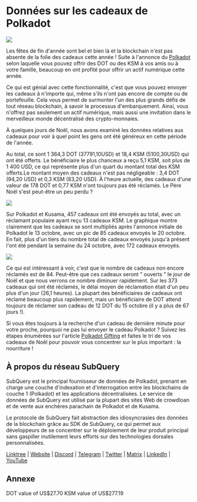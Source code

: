 # Données sur les cadeaux de Polkadot

![](https://miro.medium.com/max/1400/1*Y_Fm1wWLcN9lAbWr0KK1qA.png)

Les fêtes de fin d'année sont bel et bien là et la blockchain n'est pas absente de la folie des cadeaux cette année ! Suite à l'annonce du [Polkadot](https://polkadot.network/blog/introducing-polkadot-kusama-gifts/) selon laquelle vous pouvez offrir des DOT ou des KSM à vos amis ou à votre famille, beaucoup en ont profité pour offrir un actif numérique cette année.

Ce qui est génial avec cette fonctionnalité, c'est que vous pouvez envoyer les cadeaux à n'importe qui, même s'ils n'ont pas encore de compte ou de portefeuille. Cela vous permet de surmonter l'un des plus grands défis de tout réseau blockchain, à savoir le processus d'embarquement. Ainsi, vous n'offrez pas seulement un actif numérique, mais aussi une invitation dans le merveilleux monde décentralisé des crypto-monnaies.

À quelques jours de Noël, nous avons examiné les données relatives aux cadeaux pour voir à quel point les gens ont été généreux en cette période de l'année.

Au total, ce sont 1 364,3 DOT (37791,10USD) et 18,4 KSM (5100,30USD) qui ont été offerts. Le bénéficiaire le plus chanceux a reçu 5,1 KSM, soit plus de 1 400 USD, ce qui représente plus d'un quart du montant total des KSM offerts.Le montant moyen des cadeaux n'est pas négligeable : 3,4 DOT (94,20 USD) et 0,3 KSM (83,20 USD). À l'heure actuelle, des cadeaux d'une valeur de 178 DOT et 0,77 KSM n'ont toujours pas été réclamés. Le Père Noël s'est peut-être un peu perdu ?

![](https://miro.medium.com/max/1400/0*39FkrB8c1ZE2LhlU)

Sur Polkadot et Kusama, 457 cadeaux ont été envoyés au total, avec un réclamant populaire ayant reçu 13 cadeaux KSM. Le graphique montre clairement que les cadeaux se sont multipliés après l'annonce initiale de Polkadot le 13 octobre, avec un pic de 85 cadeaux envoyés le 20 octobre. En fait, plus d'un tiers du nombre total de cadeaux envoyés jusqu'à présent l'ont été pendant la semaine du 24 octobre, avec 172 cadeaux envoyés.

![](https://miro.medium.com/max/1400/0*F12i2JCMl0YOwaLG)

Ce qui est intéressant à voir, c'est que le nombre de cadeaux non encore réclamés est de 84. Peut-être que ces cadeaux seront " ouverts " le jour de Noël et que nous verrons ce nombre diminuer rapidement. Sur les 373 cadeaux qui ont été réclamés, le délai moyen de réclamation était d'un peu plus d'un jour (26,1 heures). La plupart des bénéficiaires de cadeaux ont réclamé beaucoup plus rapidement, mais un bénéficiaire de DOT attend toujours de réclamer son cadeau de 12 DOT du 15 octobre (il y a plus de 67 jours !).

Si vous êtes toujours à la recherche d'un cadeau de dernière minute pour votre proche, pourquoi ne pas lui envoyer le cadeau Polkadot ? Suivez les étapes énumérées sur l'article [Polkadot Gifting](https://polkadot.network/blog/introducing-polkadot-kusama-gifts/) et faites le tri de vos cadeaux de Noël pour pouvoir vous concentrer sur le plus important : la nourriture !

## À propos du réseau SubQuery

SubQuery est le principal fournisseur de données de Polkadot, prenant en charge une couche d'indexation et d'interrogation entre les blockchains de couche 1 (Polkadot) et les applications décentralisées. Le service de données de SubQuery est utilisé par la plupart des sites Web de crowdloan et de vente aux enchères parachain de Polkadot et de Kusama.

Le protocole de SubQuery fait abstraction des idiosyncrasies des données de la blockchain grâce au SDK de SubQuery, ce qui permet aux développeurs de se concentrer sur le déploiement de leur produit principal sans gaspiller inutilement leurs efforts sur des technologies dorsales personnalisées.

​​​​[Linktree](https://linktr.ee/subquerynetwork) | [Website](https://subquery.network/) | [Discord](https://discord.com/invite/78zg8aBSMG) | [Telegram](https://t.me/subquerynetwork) | [Twitter](https://twitter.com/subquerynetwork) | [Matrix](https://matrix.to/#/#subquery:matrix.org) | [LinkedIn](https://www.linkedin.com/company/subquery) | [YouTube](https://www.youtube.com/channel/UCi1a6NUUjegcLHDFLr7CqLw)

## Annexe

DOT value of US\$27.70 KSM value of US\$277.19
